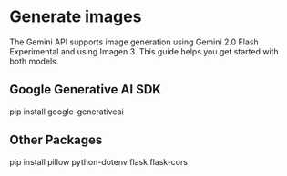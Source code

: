 # Generate images
The Gemini API supports image generation using Gemini 2.0 Flash Experimental and using Imagen 3. This guide helps you get started with both models.

## Google Generative AI SDK
pip install google-generativeai

## Other Packages
pip install pillow python-dotenv flask flask-cors